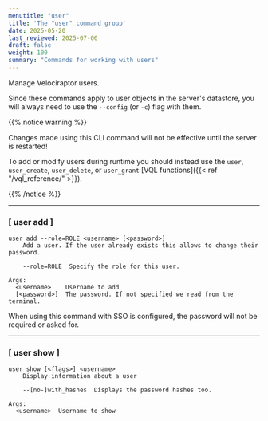 ```yaml
---
menutitle: "user"
title: 'The "user" command group'
date: 2025-05-20
last_reviewed: 2025-07-06
draft: false
weight: 100
summary: "Commands for working with users"
---
```


Manage Velociraptor users.

Since these commands apply to user objects in the server's datastore, you will
always need to use the `--config` (or `-c`) flag with them.


{{% notice warning %}}

Changes made using this CLI command will not be effective until the server is
restarted!

To add or modify users during runtime you should instead use the `user`,
`user_create`, `user_delete`, or `user_grant` [VQL functions]({{< ref
"/vql_reference/" >}}).

{{% /notice %}}

---

### [ user add ]

```text
user add --role=ROLE <username> [<password>]
    Add a user. If the user already exists this allows to change their password.

    --role=ROLE  Specify the role for this user.

Args:
  <username>    Username to add
  [<password>]  The password. If not specified we read from the terminal.
```

When using this command with SSO is configured, the password will not be
required or asked for.

---

### [ user show ]

```text
user show [<flags>] <username>
    Display information about a user

    --[no-]with_hashes  Displays the password hashes too.

Args:
  <username>  Username to show
```

